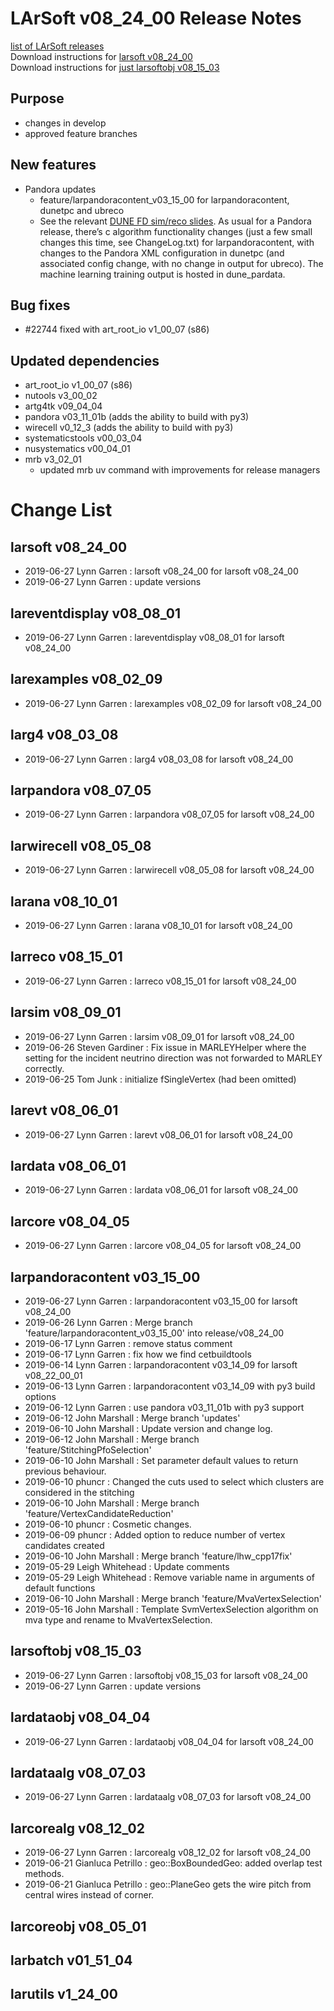 # LArSoft v08_24_00 Release Notes



[list of LArSoft releases](LArSoft_release_list)  
Download instructions for [larsoft v08_24_00](https://scisoft.fnal.gov/scisoft/bundles/larsoft/v08_24_00/larsoft-v08_24_00.html)  
Download instructions for [just larsoftobj v08_15_03](https://scisoft.fnal.gov/scisoft/bundles/larsoftobj/v08_15_03/larsoftobj-v08_15_03.html)

## Purpose

-   changes in develop
-   approved feature branches

## New features

-   Pandora updates
    -   feature/larpandoracontent_v03_15_00 for larpandoracontent, dunetpc and ubreco
    -   See the relevant [DUNE FD sim/reco slides](https://indico.fnal.gov/event/21007/contribution/3/material/slides/0.pdf). As usual for a Pandora release, there’s c algorithm functionality changes (just a few small changes this time, see ChangeLog.txt) for larpandoracontent, with changes to the Pandora XML configuration in dunetpc (and associated config change, with no change in output for ubreco). The machine learning training output is hosted in dune_pardata.

## Bug fixes

-   \#22744 fixed with art_root_io v1_00_07 (s86)

## Updated dependencies

-   art_root_io v1_00_07 (s86)
-   nutools v3_00_02
-   artg4tk v09_04_04
-   pandora v03_11_01b (adds the ability to build with py3)
-   wirecell v0_12_3 (adds the ability to build with py3)
-   systematicstools v00_03_04
-   nusystematics v00_04_01
-   mrb v3_02_01
    -   updated mrb uv command with improvements for release managers

# Change List

## larsoft v08_24_00

-   2019-06-27 Lynn Garren : larsoft v08_24_00 for larsoft v08_24_00
-   2019-06-27 Lynn Garren : update versions

## lareventdisplay v08_08_01

-   2019-06-27 Lynn Garren : lareventdisplay v08_08_01 for larsoft v08_24_00

## larexamples v08_02_09

-   2019-06-27 Lynn Garren : larexamples v08_02_09 for larsoft v08_24_00

## larg4 v08_03_08

-   2019-06-27 Lynn Garren : larg4 v08_03_08 for larsoft v08_24_00

## larpandora v08_07_05

-   2019-06-27 Lynn Garren : larpandora v08_07_05 for larsoft v08_24_00

## larwirecell v08_05_08

-   2019-06-27 Lynn Garren : larwirecell v08_05_08 for larsoft v08_24_00

## larana v08_10_01

-   2019-06-27 Lynn Garren : larana v08_10_01 for larsoft v08_24_00

## larreco v08_15_01

-   2019-06-27 Lynn Garren : larreco v08_15_01 for larsoft v08_24_00

## larsim v08_09_01

-   2019-06-27 Lynn Garren : larsim v08_09_01 for larsoft v08_24_00
-   2019-06-26 Steven Gardiner : Fix issue in MARLEYHelper where the setting for the incident neutrino direction was not forwarded to MARLEY correctly.
-   2019-06-25 Tom Junk : initialize fSingleVertex (had been omitted)

## larevt v08_06_01

-   2019-06-27 Lynn Garren : larevt v08_06_01 for larsoft v08_24_00

## lardata v08_06_01

-   2019-06-27 Lynn Garren : lardata v08_06_01 for larsoft v08_24_00

## larcore v08_04_05

-   2019-06-27 Lynn Garren : larcore v08_04_05 for larsoft v08_24_00

## larpandoracontent v03_15_00

-   2019-06-27 Lynn Garren : larpandoracontent v03_15_00 for larsoft v08_24_00
-   2019-06-26 Lynn Garren : Merge branch 'feature/larpandoracontent_v03_15_00' into release/v08_24_00
-   2019-06-17 Lynn Garren : remove status comment
-   2019-06-17 Lynn Garren : fix how we find cetbuildtools
-   2019-06-14 Lynn Garren : larpandoracontent v03_14_09 for larsoft v08_22_00_01
-   2019-06-13 Lynn Garren : larpandoracontent v03_14_09 with py3 build options
-   2019-06-12 Lynn Garren : use pandora v03_11_01b with py3 support
-   2019-06-12 John Marshall : Merge branch 'updates'
-   2019-06-10 John Marshall : Update version and change log.
-   2019-06-12 John Marshall : Merge branch 'feature/StitchingPfoSelection'
-   2019-06-10 John Marshall : Set parameter default values to return previous behaviour.
-   2019-06-10 phuncr : Changed the cuts used to select which clusters are considered in the stitching
-   2019-06-10 John Marshall : Merge branch 'feature/VertexCandidateReduction'
-   2019-06-10 phuncr : Cosmetic changes.
-   2019-06-09 phuncr : Added option to reduce number of vertex candidates created
-   2019-06-10 John Marshall : Merge branch 'feature/lhw_cpp17fix'
-   2019-05-29 Leigh Whitehead : Update comments
-   2019-05-29 Leigh Whitehead : Remove variable name in arguments of default functions
-   2019-06-10 John Marshall : Merge branch 'feature/MvaVertexSelection'
-   2019-05-16 John Marshall : Template SvmVertexSelection algorithm on mva type and rename to MvaVertexSelection.

## larsoftobj v08_15_03

-   2019-06-27 Lynn Garren : larsoftobj v08_15_03 for larsoft v08_24_00
-   2019-06-27 Lynn Garren : update versions

## lardataobj v08_04_04

-   2019-06-27 Lynn Garren : lardataobj v08_04_04 for larsoft v08_24_00

## lardataalg v08_07_03

-   2019-06-27 Lynn Garren : lardataalg v08_07_03 for larsoft v08_24_00

## larcorealg v08_12_02

-   2019-06-27 Lynn Garren : larcorealg v08_12_02 for larsoft v08_24_00
-   2019-06-21 Gianluca Petrillo : geo::BoxBoundedGeo: added overlap test methods.
-   2019-06-21 Gianluca Petrillo : geo::PlaneGeo gets the wire pitch from central wires instead of corner.

## larcoreobj v08_05_01

## larbatch v01_51_04

## larutils v1_24_00
